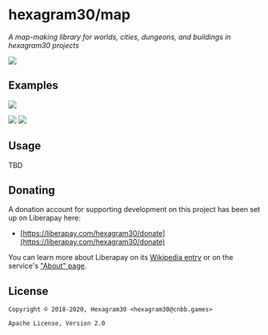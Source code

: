 # hexagram30/map

*A map-making library for worlds, cities, dungeons, and buildings in hexagram30 projects*

[![][logo]][logo-large]

## Examples

[![][biome]][biome-large]

[![][alt]][alt-large] [![][temp]][temp-large]

## Usage

TBD


## Donating

A donation account for supporting development on this project has been set up
on Liberapay here:

* [https://liberapay.com/hexagram30/donate](https://liberapay.com/hexagram30/donate)

You can learn more about Liberapay on its [Wikipedia entry][libera-wiki] or on the
service's ["About" page][libera-about].

[libera-wiki]: https://en.wikipedia.org/wiki/Liberapay
[libera-about]: https://liberapay.com/about/


## License

```
Copyright © 2018-2020, Hexagram30 <hexagram30@cnbb.games>

Apache License, Version 2.0
```

<!-- Named page links below: /-->

[logo]: https://raw.githubusercontent.com/hexagram30/resources/master/branding/logo/h30-logo-2-long-with-text-x695.png
[logo-large]: https://raw.githubusercontent.com/hexagram30/resources/master/branding/logo/h30-logo-2-long-with-text-x3440.png
[biome]: https://raw.githubusercontent.com/hexagram30/map/master/assets/images/planets/ilunao/biomes-mashup-small.jpg
[biome-large]: https://raw.githubusercontent.com/hexagram30/map/master/assets/images/planets/ilunao/biomes-mashup-medium.jpg
[alt]: https://raw.githubusercontent.com/hexagram30/map/master/assets/images/planets/ilunao/altitude-rivers-lakes-tiny.jpg
[alt-large]: https://raw.githubusercontent.com/hexagram30/map/assets/images/planets/ilunao/altitude-rivers-lakes-medium.jpg
[temp]: https://raw.githubusercontent.com/hexagram30/map/master/resources/planets/ilunao/temperature-tiny.png
[temp-large]: https://raw.githubusercontent.com/hexagram30/map/master/resources/planets/ilunao/temperature.png
